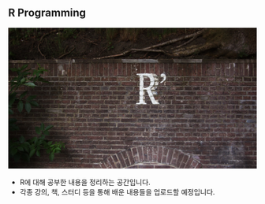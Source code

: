 ## R Programming

![R](R.jpeg)

- R에 대해 공부한 내용을 정리하는 공간입니다.
- 각종 강의, 책, 스터디 등을 통해 배운 내용들을 업로드할 예정입니다.
